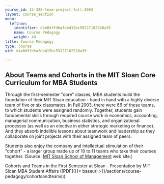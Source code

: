 ```yaml
---
course_id: 15-328-team-project-fall-2003
layout: course_section
menu:
  leftnav:
    identifier: d4e0d3fdbafde415bc59227102520a39
    name: Course Pedagogy
    weight: 40
title: Course Pedagogy
type: course
uid: d4e0d3fdbafde415bc59227102520a39

---
```


About Teams and Cohorts in the MIT Sloan Core Curriculum for MBA Students
-------------------------------------------------------------------------

Through the first-semester "core" classes, MBA students build the foundation of their MIT Sloan education - hand in hand with a highly diverse team of five or six classmates. In Fall 2003, there were 66 of these teams, to which students were assigned randomly. Together, students gain fundamental skills through required course work in economics, accounting, managerial communication, business statistics, and organizational processes (as well as an elective in either strategic marketing or finance). And they absorb indelible lessons about teamwork and leadership as they collaborate on joint projects with their assigned team of peers.

Students also enjoy the company and intellectual stimulation of their "cohort" - a larger group made up of 10 to 11 teams who take their courses together. (Source: [MIT Sloan School of Management](http://mitsloan.mit.edu) web site.)

Cohorts and Teams in the First Semester at Sloan - Presentation by MIT Sloan MBA Student Affairs ([PDF]({{< baseurl >}}/sections/course-pedagogy/cohortsandteams))